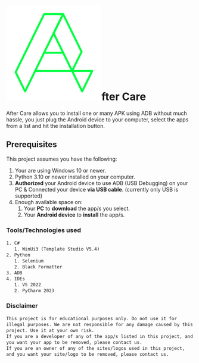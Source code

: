 ﻿

# ![AfterCareLogo](./After%20Care/Assets/AfterCare.png "Logo")fter Care

After Care allows you to install one or many APK using ADB without much hassle, you just plug the Android device to your computer, select the apps from a list and hit the installation button.

## Prerequisites

This project assumes you have the following:

1. Your are using Windows 10 or newer.
2. Python 3.10 or newer installed on your computer.
3. **Authorized** your Android device to use ADB (USB Debugging) on your PC & Connected your device **via USB cable**. (currently only USB is supported)
4. Enough available space on:
    1. Your **PC** to **download** the app/s you select.
    2. Your **Android device** to **install** the app/s.

### Tools/Technologies used

    1. C#
       1. WinUi3 (Template Studio V5.4)
    2. Python
       1. Selenium
       2. Black Formatter
    3. ADB
    4. IDEs
       1. VS 2022
       2. PyCharm 2023

### Disclaimer

    This project is for educational purposes only. Do not use it for illegal purposes. We are not responsible for any damage caused by this project. Use it at your own risk.
    If you are a developer of any of the app/s listed in this project, and you want your app to be removed, please contact us.
    If you are an owner of any of the sites/logos used in this project, and you want your site/logo to be removed, please contact us.
